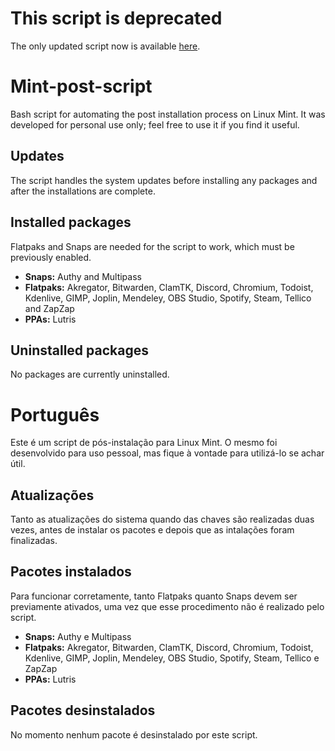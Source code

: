 # This script is deprecated
The only updated script now is available [here](https://github.com/vfalmado/Post-installation-script).

# Mint-post-script
Bash script for automating the post installation process on Linux Mint. It was developed for personal use only; feel free to use it if you find it useful.

## Updates
The script handles the system updates before installing any packages and after the installations are complete.

## Installed packages
Flatpaks and Snaps are needed for the script to work, which must be previously enabled.
* **Snaps:** Authy and Multipass
* **Flatpaks:** Akregator, Bitwarden, ClamTK, Discord, Chromium, Todoist, Kdenlive, GIMP, Joplin, Mendeley, OBS Studio, Spotify, Steam, Tellico and ZapZap
* **PPAs:** Lutris

## Uninstalled packages
No packages are currently uninstalled.

# Português
Este é um script de pós-instalação para Linux Mint. O mesmo foi desenvolvido para uso pessoal, mas fique à vontade para utilizá-lo se achar útil.

## Atualizações
Tanto as atualizações do sistema quando das chaves são realizadas duas vezes, antes de instalar os pacotes e depois que as intalações foram finalizadas.

## Pacotes instalados
Para funcionar corretamente, tanto Flatpaks quanto Snaps devem ser previamente ativados, uma vez que esse procedimento não é realizado pelo script.
* **Snaps:** Authy e Multipass
* **Flatpaks:** Akregator, Bitwarden, ClamTK, Discord, Chromium, Todoist, Kdenlive, GIMP, Joplin, Mendeley, OBS Studio, Spotify, Steam, Tellico e ZapZap
* **PPAs:** Lutris

## Pacotes desinstalados
No momento nenhum pacote é desinstalado por este script.
